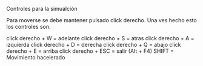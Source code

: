 Controles para la simualción

Para moverse se debe mantener pulsado click derecho.
Una ves hecho esto los controles son:

click derecho + W = adelante
click derecho + S = atras
click derecho + A = izquierda
click derecho + D = derecha
click derecho + Q = abajo
click derecho + E = arriba
click derecho + ESC = salir (Alt + F4)
SHIFT = Movimiento hacelerado
